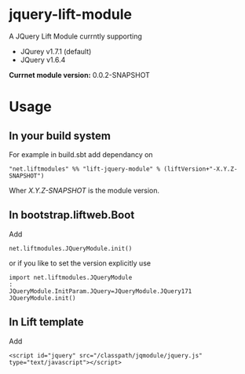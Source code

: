 jquery-lift-module
==================

A JQuery Lift Module currntly supporting 

- JQurey v1.7.1 (default)
- JQuery v1.6.4

**Currnet module version:** 0.0.2-SNAPSHOT 

Usage
=====

In your build system
--------------------

For example in build.sbt add dependancy on 

    "net.liftmodules" %% "lift-jquery-module" % (liftVersion+"-X.Y.Z-SNAPSHOT")

Wher *X.Y.Z-SNAPSHOT* is the module version.

In bootstrap.liftweb.Boot
-------------------------  

Add

    net.liftmodules.JQueryModule.init() 

or if you like to set the version explicitly use 

    import net.liftmodules.JQueryModule
    :
    JQueryModule.InitParam.JQuery=JQueryModule.JQuery171
    JQueryModule.init()

In Lift template
----------------

Add 

    <script id="jquery" src="/classpath/jqmodule/jquery.js" type="text/javascript"></script>


